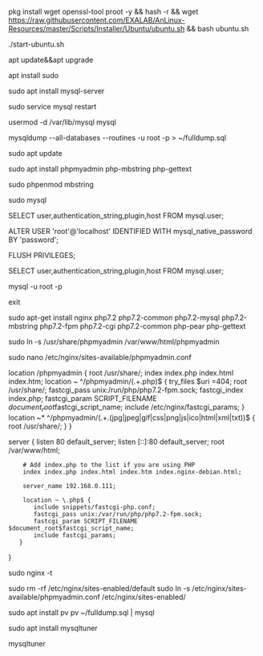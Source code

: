 
pkg install wget openssl-tool proot -y && hash -r && wget https://raw.githubusercontent.com/EXALAB/AnLinux-Resources/master/Scripts/Installer/Ubuntu/ubuntu.sh && bash ubuntu.sh

./start-ubuntu.sh

apt update&&apt upgrade

apt install sudo

sudo apt install mysql-server


sudo service mysql restart

usermod -d /var/lib/mysql mysql

mysqldump --all-databases --routines -u root -p > ~/fulldump.sql

sudo apt update

sudo apt install phpmyadmin php-mbstring php-gettext

sudo phpenmod mbstring

sudo mysql

SELECT user,authentication_string,plugin,host FROM mysql.user;

ALTER USER 'root'@'localhost' IDENTIFIED WITH mysql_native_password BY 'password';

FLUSH PRIVILEGES;

SELECT user,authentication_string,plugin,host FROM mysql.user;

mysql -u root -p

exit


sudo apt-get install nginx php7.2 php7.2-common php7.2-mysql php7.2-mbstring php7.2-fpm php7.2-cgi php7.2-common php-pear php-gettext 

sudo ln -s /usr/share/phpmyadmin /var/www/html/phpmyadmin



sudo nano /etc/nginx/sites-available/phpmyadmin.conf


location /phpmyadmin {
           root /usr/share/;
           index index.php index.html index.htm;
           location ~ ^/phpmyadmin/(.+\.php)$ {
                   try_files $uri =404;
                   root /usr/share/;
                   fastcgi_pass unix:/run/php/php7.2-fpm.sock;
                   fastcgi_index index.php;
                   fastcgi_param SCRIPT_FILENAME $document_root$fastcgi_script_name;
                   include /etc/nginx/fastcgi_params;
           }
           location ~* ^/phpmyadmin/(.+\.(jpg|jpeg|gif|css|png|js|ico|html|xml|txt))$ {
                   root /usr/share/;
           }
    }
    
    


server {
        listen 80 default_server;
        listen [::]:80 default_server;
        root /var/www/html;

        # Add index.php to the list if you are using PHP
        index index.php index.html index.htm index.nginx-debian.html;

        server_name 192.168.0.111;

        location ~ \.php$ {
           include snippets/fastcgi-php.conf;
           fastcgi_pass unix:/var/run/php/php7.2-fpm.sock;
           fastcgi_param SCRIPT_FILENAME $document_root$fastcgi_script_name;
           include fastcgi_params;
       }
}

sudo nginx -t

sudo rm -rf /etc/nginx/sites-enabled/default
 sudo ln -s /etc/nginx/sites-available/phpmyadmin.conf /etc/nginx/sites-enabled/
 
 














sudo apt install pv
pv ~/fulldump.sql | mysql


sudo apt install mysqltuner

mysqltuner

